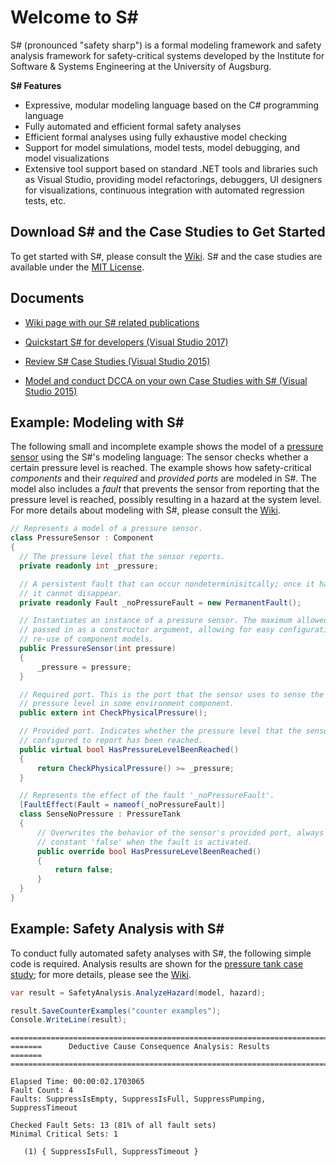 Welcome to S#
============

S# (pronounced "safety sharp") is a formal modeling framework and safety analysis
framework for safety-critical systems developed by the Institute for Software & Systems
Engineering at the University of Augsburg.

__S# Features__
- Expressive, modular modeling language based on the C# programming language
- Fully automated and efficient formal safety analyses
- Efficient formal analyses using fully exhaustive model checking
- Support for model simulations, model tests, model debugging, and model visualizations
- Extensive tool support based on standard .NET tools and libraries such as Visual Studio,
  providing model refactorings, debuggers, UI designers for visualizations, continuous
  integration with automated regression tests, etc.

Download S# and the Case Studies to Get Started
-------------------------

To get started with S#, please consult the [Wiki](http://safetysharp.isse.de/wiki). S# and
the case studies are available under the 
[MIT License](https://github.com/isse-augsburg/ssharp/blob/master/LICENSE.md).

Documents
-------------------------

- [Wiki page with our S# related publications](https://github.com/isse-augsburg/ssharp/wiki/Publications)

- [Quickstart S# for developers (Visual Studio 2017)](https://github.com/isse-augsburg/ssharp/blob/master/Documents/Quickstart-Dev-VS2017.pdf)

- [Review S# Case Studies (Visual Studio 2015)](https://github.com/isse-augsburg/ssharp/wiki/Installation-and-Setup#review-ss-case-studies)

- [Model and conduct DCCA on your own Case Studies with S# (Visual Studio 2015)](https://github.com/isse-augsburg/ssharp/wiki/Installation-and-Setup#model-and-analyze-your-own-case-studies-with-s)




Example: Modeling with S#
-------------------------

The following small and incomplete example shows the model of a [pressure
sensor](https://github.com/isse-augsburg/ssharp/wiki/Pressure%20Tank%20Case%20Study) using
the S#'s modeling language: The sensor checks whether a certain pressure level is reached.
The example shows how safety-critical _components_ and their _required_ and _provided
ports_ are modeled in S#. The model also includes a _fault_ that prevents the sensor from
reporting that the pressure level is reached, possibly resulting in a hazard at the system
level. For more details about modeling with S#, please consult the [Wiki](https://github.com/isse-augsburg/ssharp/wiki/Components).

```csharp
// Represents a model of a pressure sensor.
class PressureSensor : Component
{
  // The pressure level that the sensor reports.
  private readonly int _pressure;

  // A persistent fault that can occur nondeterminisitcally; once it has occurred,
  // it cannot disappear.
  private readonly Fault _noPressureFault = new PermanentFault();

  // Instantiates an instance of a pressure sensor. The maximum allowed pressure is
  // passed in as a constructor argument, allowing for easy configuration and
  // re-use of component models.
  public PressureSensor(int pressure)
  {
      _pressure = pressure;
  }

  // Required port. This is the port that the sensor uses to sense the actual
  // pressure level in some environment component.
  public extern int CheckPhysicalPressure();

  // Provided port. Indicates whether the pressure level that the sensor is
  // configured to report has been reached.
  public virtual bool HasPressureLevelBeenReached()
  {
      return CheckPhysicalPressure() >= _pressure;
  }

  // Represents the effect of the fault '_noPressureFault'.
  [FaultEffect(Fault = nameof(_noPressureFault)]
  class SenseNoPressure : PressureTank
  {
      // Overwrites the behavior of the sensor's provided port, always returning the
      // constant 'false' when the fault is activated.
      public override bool HasPressureLevelBeenReached()
      {
          return false;
      }
  }
}
```

Example: Safety Analysis with S#
-------------------------

To conduct fully automated safety analyses with S#, the following simple code is required.
Analysis results are shown for the [pressure tank case
study](https://github.com/isse-augsburg/ssharp/wiki/Pressure%20Tank%20Case%20Study); for
more details, please see the
[Wiki](https://github.com/isse-augsburg/ssharp/wiki/Safety%20Analysis).

```csharp
var result = SafetyAnalysis.AnalyzeHazard(model, hazard);

result.SaveCounterExamples("counter examples");
Console.WriteLine(result);
```

```
=======================================================================
=======      Deductive Cause Consequence Analysis: Results      =======
=======================================================================

Elapsed Time: 00:00:02.1703065
Fault Count: 4
Faults: SuppressIsEmpty, SuppressIsFull, SuppressPumping, SuppressTimeout

Checked Fault Sets: 13 (81% of all fault sets)
Minimal Critical Sets: 1

   (1) { SuppressIsFull, SuppressTimeout }
```
